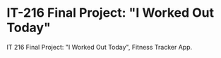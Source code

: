 # IT-216 Final Project: "I Worked Out Today"
IT 216 Final Project: "I Worked Out Today", Fitness Tracker App.
